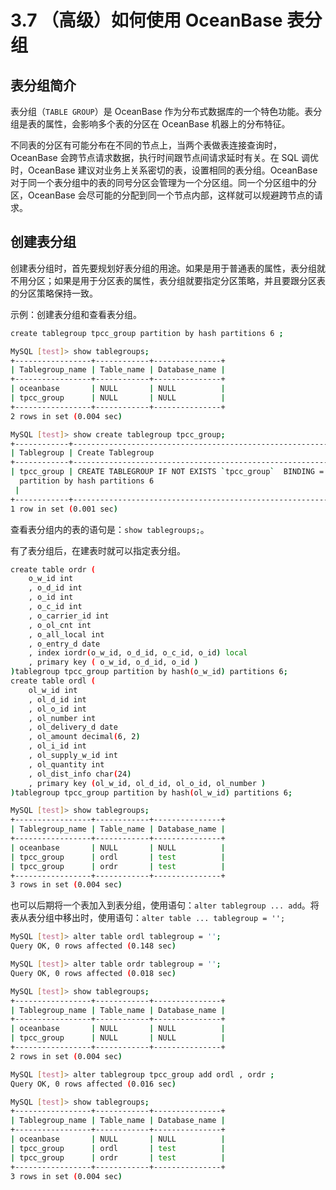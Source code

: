 # 3.7 （高级）如何使用 OceanBase 表分组

## 表分组简介

表分组（`TABLE GROUP`）是 OceanBase 作为分布式数据库的一个特色功能。表分组是表的属性，会影响多个表的分区在 OceanBase 机器上的分布特征。

不同表的分区有可能分布在不同的节点上，当两个表做表连接查询时，OceanBase 会跨节点请求数据，执行时间跟节点间请求延时有关。在 SQL 调优时，OceanBase 建议对业务上关系密切的表，设置相同的表分组。OceanBase 对于同一个表分组中的表的同号分区会管理为一个分区组。同一个分区组中的分区，OceanBase 会尽可能的分配到同一个节点内部，这样就可以规避跨节点的请求。

## 创建表分组

创建表分组时，首先要规划好表分组的用途。如果是用于普通表的属性，表分组就不用分区；如果是用于分区表的属性，表分组就要指定分区策略，并且要跟分区表的分区策略保持一致。

示例：创建表分组和查看表分组。

```bash
create tablegroup tpcc_group partition by hash partitions 6 ;

MySQL [test]> show tablegroups;
+-----------------+------------+---------------+
| Tablegroup_name | Table_name | Database_name |
+-----------------+------------+---------------+
| oceanbase       | NULL       | NULL          |
| tpcc_group      | NULL       | NULL          |
+-----------------+------------+---------------+
2 rows in set (0.004 sec)

MySQL [test]> show create tablegroup tpcc_group;
+------------+-------------------------------------------------------------------------------------------------+
| Tablegroup | Create Tablegroup                                                                               |
+------------+-------------------------------------------------------------------------------------------------+
| tpcc_group | CREATE TABLEGROUP IF NOT EXISTS `tpcc_group`  BINDING = FALSE
  partition by hash partitions 6
 |
+------------+-------------------------------------------------------------------------------------------------+
1 row in set (0.001 sec)
```

查看表分组内的表的语句是：`show tablegroups;`。

有了表分组后，在建表时就可以指定表分组。

```bash
create table ordr (
    o_w_id int
    , o_d_id int
    , o_id int
    , o_c_id int
    , o_carrier_id int
    , o_ol_cnt int
    , o_all_local int
    , o_entry_d date
    , index iordr(o_w_id, o_d_id, o_c_id, o_id) local
    , primary key ( o_w_id, o_d_id, o_id )
)tablegroup tpcc_group partition by hash(o_w_id) partitions 6;
create table ordl (
    ol_w_id int
    , ol_d_id int
    , ol_o_id int
    , ol_number int
    , ol_delivery_d date
    , ol_amount decimal(6, 2)
    , ol_i_id int
    , ol_supply_w_id int
    , ol_quantity int
    , ol_dist_info char(24)
    , primary key (ol_w_id, ol_d_id, ol_o_id, ol_number )
)tablegroup tpcc_group partition by hash(ol_w_id) partitions 6;

MySQL [test]> show tablegroups;
+-----------------+------------+---------------+
| Tablegroup_name | Table_name | Database_name |
+-----------------+------------+---------------+
| oceanbase       | NULL       | NULL          |
| tpcc_group      | ordl       | test          |
| tpcc_group      | ordr       | test          |
+-----------------+------------+---------------+
3 rows in set (0.004 sec)
```

也可以后期将一个表加入到表分组，使用语句：`alter tablegroup ... add`。将表从表分组中移出时，使用语句：`alter table ... tablegroup = '';`

```bash
MySQL [test]> alter table ordl tablegroup = '';
Query OK, 0 rows affected (0.148 sec)

MySQL [test]> alter table ordr tablegroup = '';
Query OK, 0 rows affected (0.018 sec)

MySQL [test]> show tablegroups;
+-----------------+------------+---------------+
| Tablegroup_name | Table_name | Database_name |
+-----------------+------------+---------------+
| oceanbase       | NULL       | NULL          |
| tpcc_group      | NULL       | NULL          |
+-----------------+------------+---------------+
2 rows in set (0.004 sec)

MySQL [test]> alter tablegroup tpcc_group add ordl , ordr ;
Query OK, 0 rows affected (0.016 sec)

MySQL [test]> show tablegroups;
+-----------------+------------+---------------+
| Tablegroup_name | Table_name | Database_name |
+-----------------+------------+---------------+
| oceanbase       | NULL       | NULL          |
| tpcc_group      | ordl       | test          |
| tpcc_group      | ordr       | test          |
+-----------------+------------+---------------+
3 rows in set (0.004 sec)
```
